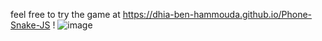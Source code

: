 feel free to try the game at https://dhia-ben-hammouda.github.io/Phone-Snake-JS !
![image](https://user-images.githubusercontent.com/87910187/163707406-f45a1b23-3bd8-4e5a-a9a4-0e6c251b6e7e.png)

